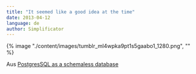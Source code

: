 ```yaml
---
title: "It seemed like a good idea at the time"
date: 2013-04-12
language: de
author: Simplificator
---
```


{% image "./content/images/tumblr_ml4wpka9pt1s5gaabo1_1280.png", "" %}

Aus [PostgresSQL as a schemaless database](https://wiki.postgresql.org/images/b/b4/Pg-as-nosql-pgday-fosdem-2013.pdf)
